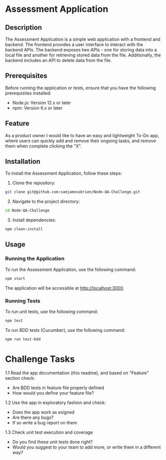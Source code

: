 # Assessment Application

## Description

The Assessment Application is a simple web application with a frontend and backend. The frontend provides a user interface to interact with the backend APIs. The backend exposes two APIs - one for storing data into a local file and another for retrieving stored data from the file. Additionally, the backend includes an API to delete data from the file.

## Prerequisites

Before running the application or tests, ensure that you have the following prerequisites installed:

- Node.js: Version 12.x or later
- npm: Version 6.x or later

## Feature

As a product owner I would like to have an easy and lightweight To-Do app, where users can quickly add and remove their ongoing tasks, and remove them when complete clicking the "X".

## Installation

To install the Assessment Application, follow these steps:

1. Clone the repository:

```bash
git clone git@github.com:samjamesobrien/Node-QA-Challenge.git
```

2. Navigate to the project directory:

```bash
cd Node-QA-Challenge
```

3. Install dependencies:

```bash
npm clean-install
```

## Usage

### Running the Application

To run the Assessment Application, use the following command:

```bash
npm start
```

The application will be accessible at [http://localhost:3000](http://localhost:3000).

### Running Tests

To run unit tests, use the following command:

```bash
npm test
```

To run BDD tests (Cucumber), use the following command:

```bash
npm run test-bdd
```

# Challenge Tasks

1.1 Read the app documentation (this readme), and based on "Feature" section check:

- Are BDD tests in feature file properly defined
- How would you define your feature file?

1.2 Use the app in exploratory fashion and check:

- Does the app work as esigned
- Are there any bugs?
- If so write a bug report on them

1.3 Check unit test execution and coverage

- Do you find these unit tests done right?
- Would you suggest to your team to add more, or write them in a different way? 
